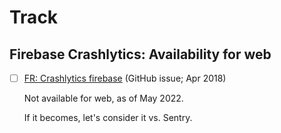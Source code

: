 # Track

## Firebase Crashlytics: Availability for web

- [ ] [FR: Crashlytics firebase](https://github.com/firebase/firebase-js-sdk/issues/710) (GitHub issue; Apr 2018)

   Not available for web, as of May 2022.

   If it becomes, let's consider it vs. Sentry.
